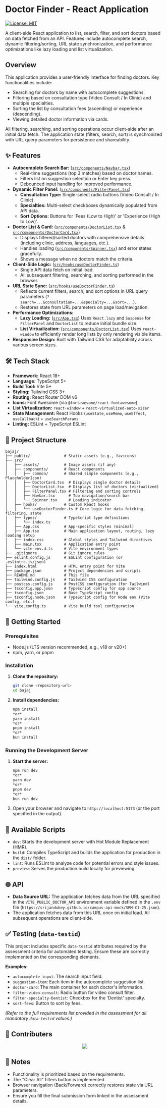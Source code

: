 # Doctor Finder - React Application

[![License: MIT](https://img.shields.io/badge/License-MIT-yellow.svg)](https://opensource.org/licenses/MIT)
<!-- Add other relevant badges like build status, version, etc. if applicable -->

A client-side React application to list, search, filter, and sort doctors based on data fetched from an API. Features include autocomplete search, dynamic filtering/sorting, URL state synchronization, and performance optimizations like lazy loading and list virtualization.

## Overview

This application provides a user-friendly interface for finding doctors. Key functionalities include:

*   Searching for doctors by name with autocomplete suggestions.
*   Filtering based on consultation type (Video Consult / In Clinic) and multiple specialties.
*   Sorting the list by consultation fees (ascending) or experience (descending).
*   Viewing detailed doctor information via cards.

All filtering, searching, and sorting operations occur client-side after an initial data fetch. The application state (filters, search, sort) is synchronized with URL query parameters for persistence and shareability.

## ✨ Features

*   **Autocomplete Search Bar:** ([`src/components/Navbar.tsx`](src/components/Navbar.tsx))
    *   Real-time suggestions (top 3 matches) based on doctor names.
    *   Filters list on suggestion selection or Enter key press.
    *   Debounced input handling for improved performance.
*   **Dynamic Filter Panel:** ([`src/components/FilterPanel.tsx`](src/components/FilterPanel.tsx))
    *   **Consultation Type:** Single-select radio buttons (Video Consult / In Clinic).
    *   **Specialties:** Multi-select checkboxes dynamically populated from API data.
    *   **Sort Options:** Buttons for 'Fees (Low to High)' or 'Experience (High to Low)'.
*   **Doctor List & Card:** ([`src/components/DoctorList.tsx`](src/components/DoctorList.tsx) & [`src/components/DoctorCard.tsx`](src/components/DoctorCard.tsx))
    *   Displays filtered/sorted doctors with comprehensive details (including clinic, address, languages, etc.).
    *   Handles loading ([`src/components/Spinner.tsx`](src/components/Spinner.tsx)) and error states gracefully.
    *   Shows a message when no doctors match the criteria.
*   **Client-Side Logic:** ([`src/hooks/useDoctorFinder.ts`](src/hooks/useDoctorFinder.ts))
    *   Single API data fetch on initial load.
    *   All subsequent filtering, searching, and sorting performed in the browser.
*   **URL State Sync:** ([`src/hooks/useDoctorFinder.ts`](src/hooks/useDoctorFinder.ts))
    *   Reflects current filters, search, and sort options in URL query parameters (`?search=...&consultation=...&specialty=...&sort=...`).
    *   Restores state from URL parameters on page load/navigation.
*   **Performance Optimizations:**
    *   **Lazy Loading:** ([`src/App.tsx`](src/App.tsx)) Uses `React.lazy` and `Suspense` for `FilterPanel` and `DoctorList` to reduce initial bundle size.
    *   **List Virtualization:** ([`src/components/DoctorList.tsx`](src/components/DoctorList.tsx)) Uses `react-window` to efficiently render long lists by only rendering visible items.
*   **Responsive Design:** Built with Tailwind CSS for adaptability across various screen sizes.

## 🛠️ Tech Stack

*   **Framework:** React 18+
*   **Language:** TypeScript 5+
*   **Build Tool:** Vite 5+
*   **Styling:** Tailwind CSS 3+
*   **Routing:** React Router DOM v6
*   **Icons:** Font Awesome (via `@fortawesome/react-fontawesome`)
*   **List Virtualization:** `react-window` + `react-virtualized-auto-sizer`
*   **State Management:** React Hooks (`useState`, `useMemo`, `useEffect`, `useCallback`) + `useSearchParams`
*   **Linting:** ESLint + TypeScript ESLint

## 📁 Project Structure

```plaintext
bajaj/
├── public/               # Static assets (e.g., favicons)
├── src/
│   ├── assets/           # Image assets (if any)
│   ├── components/       # React components
│   │   ├── common/       # Shared simple components (e.g., PlaceholderIcon)
│   │   ├── DoctorCard.tsx  # Displays single doctor details
│   │   ├── DoctorList.tsx  # Displays list of doctors (virtualized)
│   │   ├── FilterPanel.tsx # Filtering and sorting controls
│   │   ├── Navbar.tsx      # Top navigation/search bar
│   │   └── Spinner.tsx     # Loading indicator
│   ├── hooks/            # Custom React hooks
│   │   └── useDoctorFinder.ts # Core logic for data fetching, filtering, state
│   ├── types/            # TypeScript type definitions
│   │   └── index.ts
│   ├── App.css           # App-specific styles (minimal)
│   ├── App.tsx           # Main application layout, routing, lazy loading setup
│   ├── index.css         # Global styles and Tailwind directives
│   ├── main.tsx          # Application entry point
│   └── vite-env.d.ts     # Vite environment types
├── .gitignore            # Git ignore rules
├── eslint.config.js      # ESLint configuration (or .eslintrc.js/json)
├── index.html            # HTML entry point for Vite
├── package.json          # Project dependencies and scripts
├── README.md             # This file
├── tailwind.config.js    # Tailwind CSS configuration
├── postcss.config.js     # PostCSS configuration (for Tailwind)
├── tsconfig.app.json     # TypeScript config for app source
├── tsconfig.json         # Base TypeScript config
├── tsconfig.node.json    # TypeScript config for Node env (Vite config, etc.)
└── vite.config.ts        # Vite build tool configuration
```

## 🚀 Getting Started

### Prerequisites

*   Node.js (LTS version recommended, e.g., v18 or v20+)
*   npm, yarn, or pnpm

### Installation

1.  **Clone the repository:**
    ```bash
    git clone <repository-url>
    cd bajaj
    ```

2.  **Install dependencies:**
    ```bash
    npm install
    *or*
    yarn install
    *or*
    pnpm install
    *or*
    bun install
    ```

### Running the Development Server

1.  **Start the server:**
    ```bash
    npm run dev
    *or*
    yarn dev
    *or*
    pnpm dev
    *or*
    bun run dev
    ```

2.  Open your browser and navigate to `http://localhost:5173` (or the port specified in the output).

## 📜 Available Scripts

*   `dev`: Starts the development server with Hot Module Replacement (HMR).
*   `build`: Compiles TypeScript and builds the application for production in the `dist/` folder.
*   `lint`: Runs ESLint to analyze code for potential errors and style issues.
*   `preview`: Serves the production build locally for previewing.

## 🌐 API

*   **Data Source URL:** The application fetches data from the URL specified in the `VITE_PUBLIC_DOCTOR_API` environment variable defined in the `.env` file (`https://srijandubey.github.io/campus-api-mock/SRM-C1-25.json`).
*   The application fetches data from this URL once on initial load. All subsequent operations are client-side.

## ✅ Testing (`data-testid`)

This project includes specific `data-testid` attributes required by the assessment criteria for automated testing. Ensure these are correctly implemented on the corresponding elements.

**Examples:**

*   `autocomplete-input`: The search input field.
*   `suggestion-item`: Each item in the autocomplete suggestion list.
*   `doctor-card`: The main container for each doctor's information.
*   `filter-video-consult`: Radio button for video consult filter.
*   `filter-specialty-Dentist`: Checkbox for the 'Dentist' specialty.
*   `sort-fees`: Button to sort by fees.

*(Refer to the full requirements list provided in the assessment for all mandatory `data-testid` values.)*

## 👥 Contributers

<div align="center">
<a href="https://github.com/ADITYAVOFFICIAL/BAJAJ-QR1/graphs/contributors">
  <img src="https://contrib.rocks/image?repo=ADITYAVOFFICIAL/BAJAJ-QR1" />
</a>
</div>

## 📝 Notes

*   Functionality is prioritized based on the requirements.
*   The "Clear All" filters button is implemented.
*   Browser navigation (Back/Forward) correctly restores state via URL parameters.
*   Ensure you fill the final submission form linked in the assessment details.